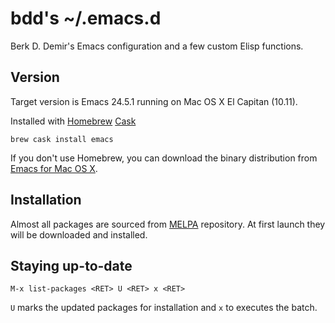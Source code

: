 bdd's ~/.emacs.d
================

Berk D. Demir's Emacs configuration and a few custom Elisp functions.


Version
-------

Target version is Emacs 24.5.1 running on Mac OS X El Capitan (10.11).

Installed with [Homebrew](http://brew.sh) [Cask](https://caskroom.github.io)

    brew cask install emacs

If you don't use Homebrew, you can download the binary distribution from
[Emacs for Mac OS X](http://www.emacsformacosx.com).


Installation
------------

Almost all packages are sourced from [MELPA](http://melpa.milkbox.net/)
repository.  At first launch they will be downloaded and installed.


Staying up-to-date
------------------

    M-x list-packages <RET> U <RET> x <RET>

`U` marks the updated packages for installation and `x` to executes the batch.
